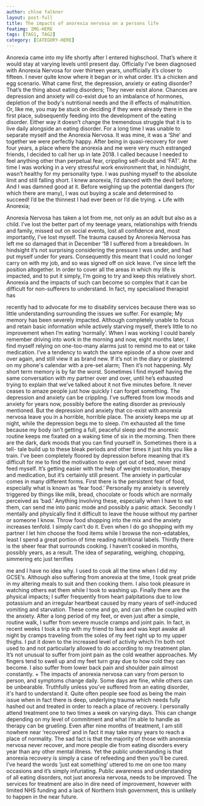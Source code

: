 ```yaml
---
author: chloe falkner
layout: post-full
title: The impacts of anorexia nervosa on a persons life
featimg: IMG-HERE
tags: [TAG1, TAG2]
category: [CATEGORY-HERE]
---
```



Anorexia came into my life shortly after I entered highschool. That’s where it would stay at
varying levels until present day. Officially I’ve been diagnosed with Anorexia Nervosa for
over thirteen years, unofficially it’s closer to fifteen. I never quite know where it began or in
what order. It’s a chicken and egg scenario. What came first, the depression, anxiety or
eating disorder?
That’s the thing about eating disorders; They never exist alone. Chances are depression and
anxiety will co-exist due to an imbalance of hormones, depletion of the body&#39;s nutritional
needs and the ill effects of malnutrition. Or, like me, you may be stuck on deciding if they
were already there in the first place, subsequently feeding into the development of the eating
disorder.
Either way it doesn’t change the tremendous struggle that it is to live daily alongside an
eating disorder.
For a long time I was unable to separate myself and the Anorexia Nervosa. It was mine, it
was a ‘She’ and together we were perfectly happy. After being in quasi-recovery for over
four years, a place where the anorexia and me were very much estranged friends, I decided
to call her up in late 2018. I called because I needed to feel anything other than perpetual
fear, crippling self-doubt and ‘FAT’. At the time I was working in a very stressful work
environment that, in hindsight, wasn’t healthy for my personality type. I was pushing myself
to the absolute limit and still falling short. I knew anorexia, I’d danced with the devil before;
And I was damned good at it. Before weighing up the potential dangers (for which there are
many), I was out buying a scale and determined to succeed! I’d be the thinnest I had ever
been or I’d die trying.
+
Life with Anorexia;

Anorexia Nervosa has taken a lot from me, not only as an adult but also as a child. I’ve lost
the better part of my teenage years, relationships with friends and family, missed out on
social events, lost all confidence and, most importantly, I&#39;ve lost myself. The trauma caused
by Anorexia Nervosa has left me so damaged that in December ‘18 I suffered from a
breakdown. In hindsight it’s not surprising considering the pressure I was under, and had put
myself under for years. Consequently this meant that I could no longer carry on with my job,
and so was signed off on sick leave. I’ve since left the position altogether.
In order to cover all the areas in which my life is impacted, and to put it simply, I’m going to
try and keep this relatively short. Anorexia and the impacts of such can become so complex
that it can be difficult for non-sufferers to understand. In fact, my specialised therapist has

recently had to advocate for me to disability services because there was so little
understanding surrounding the issues we suffer.
For example;
My memory has been severely impacted.
Although completely unable to focus and retain basic information while actively starving
myself, there’s little to no improvement when I’m eating ‘normally’. When I was working I
could barely remember driving into work in the morning and now, eight months later, I find
myself relying on one-too-many alarms just to remind me to eat or take medication. I’ve a
tendency to watch the same episode of a show over and over again, and still view it as
brand new. If it’s not in the diary or plastered on my phone&#39;s calendar with a pre-set alarm;
Then it’s not happening. My short term memory is by far the worst. Sometimes I find myself
having the same conversation with my partner over and over, until he’s exhausted trying to
explain that we’ve talked about it not five minutes before. It never ceases to amaze people
just how quickly I can forget something.
The depression and anxiety can be crippling.
I’ve suffered from low moods and anxiety for years now, possibly before the eating disorder
as previously mentioned. But the depression and anxiety that co-exist with anorexia nervosa
leave you in a horrible, horrible place. The anxiety keeps me up at night, while the
depression begs me to sleep. I’m exhausted all the time because my body isn’t getting a full,
peaceful sleep and the anorexic routine keeps me fixated on a waking time of six in the
morning.
Then there are the dark, dark moods that you can find yourself in. Sometimes there is a tell-
tale build up to these bleak periods and other times it just hits you like a train. I’ve been
completely floored by depression before meaning that it’s difficult for me to find the
motivation to even get out of bed, never mind feed myself. It’s getting easier with the help of
weight restoration, therapy and medication, but it’s certainly still present.
The anxiety in particular comes in many different forms. First there is the persistent fear of
food, especially what is known as ‘fear food.’ Personally my anxiety is severely triggered by
things like milk, bread, chocolate or foods which are normally perceived as ‘bad.’ Anything
involving these, especially when I have to eat them, can send me into panic mode and
possibly a panic attack.
Secondly I mentally and physically find it difficult to leave the house without my partner or
someone I know. Throw food shopping into the mix and the anxiety increases tenfold. I
simply can’t do it. Even when I do go shopping with my partner I let him choose the food
items while I browse the non-edatables, least I spend a great portion of time reading
nutritional labels.
Thirdly there is the sheer fear that surrounds cooking. I haven’t cooked in months, possibly
years, as a result. The idea of separating, weighing, chopping, simmering etc just terrifies

me and I have no idea why. I used to cook all the time when I did my GCSE’s. Although
also suffering from anorexia at the time, I took great pride in my altering meals to suit and
then cooking them. I also took pleasure in watching others eat them while I took to washing
up.
Finally there are the physical impacts;
I suffer frequently from heart palpitations due to low potassium and an irregular heartbeat
caused by many years of self-induced vomiting and starvation. These come and go, and can
often be coupled with the anxiety.
After a long period of my feet, or even just after a simple, routine walk, I suffer from severe
muscle cramps and joint pain. In fact, in recent weeks I took a trip with my friend to Ikea and
was kept awake all night by cramps traveling from the soles of my feet right up to my upper
thighs. I put it down to the increased level of activity which I’m both not used to and not
particularly allowed to do according to my treatment plan.
It’s not unusual to suffer from joint pain as the cold weather approaches. My fingers tend to
swell up and my feet turn gray due to how cold they can become. I also suffer from lower
back pain and shoulder pain almost constantly.
+
The impacts of anorexia nervosa can vary from person to person, and symptoms change
daily. Some days are fine, while others can be unbearable. Truthfully unless you’ve suffered
from an eating disorder, it&#39;s hard to understand it. Quite often people see food as being the
main issue when in fact there is deep, underlying trauma which needs fully hashed out and
treated in order to reach a place of recovery. I personally attend treatment one to two times a
week on varying days. This can change depending on my level of commitment and what I’m
able to handle as therapy can be grueling. Even after nine months of treatment, I am still
nowhere near ‘recovered’ and in fact it may take many years to reach a place of normality.
The sad fact is that the majority of those with anorexia nervosa never recover, and more
people die from eating disorders every year than any other mental illness. Yet the public
understanding is that anorexia recovery is simply a case of refeeding and then you’ll be
cured. I’ve heard the words ‘just eat something’ uttered to me on one too many occasions
and it’s simply infuriating.
Public awareness and understanding of all eating disorders, not just anorexia nervosa,
needs to be improved. The services for treatment are also in dire need of improvement,
however with limited NHS funding and a lack of Northern Irish government, this is unlikely to
happen in the near future.
